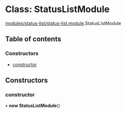 # Class: StatusListModule

[modules/status-list/status-list.module](../modules/modules_status_list_status_list_module.md).StatusListModule

## Table of contents

### Constructors

- [constructor](modules_status_list_status_list_module.StatusListModule.md#constructor)

## Constructors

### constructor

• **new StatusListModule**()

